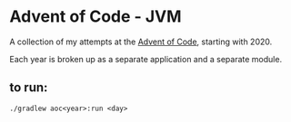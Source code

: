 # Advent of Code - JVM

A collection of my attempts at the [Advent of Code](https://adventofcode.com/), starting with 2020.

Each year is broken up as a separate application and a separate module.

## to run:

`./gradlew aoc<year>:run <day>`


